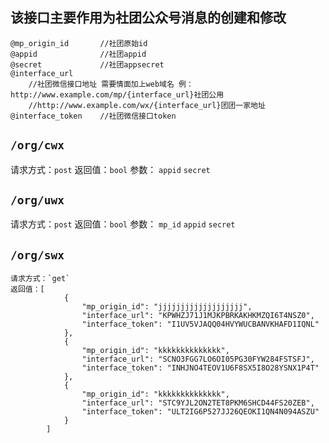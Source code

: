 该接口主要作用为社团公众号消息的创建和修改
---

	@mp_origin_id		//社团原始id
	@appid				//社团appid
	@secret				//社团appsecret
	@interface_url
		//社团微信接口地址 需要情面加上web域名 例：http://www.example.com/mp/{interface_url}社团公用
		//http://www.example.com/wx/{interface_url}团团一家地址
	@interface_token	//社团微信接口token
	
`/org/cwx`
---

请求方式：`post`
返回值：`bool`
参数：
      `appid`
      `secret`

		      
`/org/uwx`     
---

请求方式：`post`
返回值：`bool`
参数：  `mp_id`
        `appid`
        `secret`

`/org/swx`
---
~~~javascipt
请求方式：`get`
返回值：[
		    {
		        "mp_origin_id": "jjjjjjjjjjjjjjjjjjj", 
		        "interface_url": "KPWHZJ71J1MJKPBRKAKHKMZQI6T4NSZ0", 
		        "interface_token": "I1UV5VJAQQ04HVYWUCBANVKHAFD1IQNL"
		    }, 
		    {
		        "mp_origin_id": "kkkkkkkkkkkkkk", 
		        "interface_url": "SCNO3FGG7LO6OI05PG30FYW284FSTSFJ", 
		        "interface_token": "INHJNO4TEOV1U6F8SX5I8O28YSNX1P4T"
		    }, 
		    {
		        "mp_origin_id": "kkkkkkkkkkkkkk", 
		        "interface_url": "STC9YJL2ON2TET8PKM6SHCD44FS20ZEB", 
		        "interface_token": "ULT2IG6P527JJ26QEOKI1QN4N094ASZU"
		    }
		]
~~~